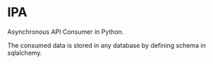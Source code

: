 # IPA

Asynchronous API Consumer in Python.

The consumed data is stored in any database by defining schema in sqlalchemy.